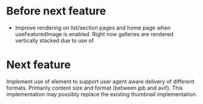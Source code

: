# Before next feature
- Improve rendering on list/section pages and home page when useFeaturedImage is enabled. Right now galleries are rendered vertically stacked due to use of <section>

# Next feature
Implement use of <picture> element to support user agent aware delivery of different formats. Primarily content size and format (between jpb and avif). This implementation may possibly replace the existing thumbnail implementation.